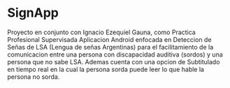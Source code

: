 # SignApp
Proyecto en conjunto con Ignacio Ezequiel Gauna, como Practica Profesional Supervisada 
Aplicacion Android enfocada en Deteccion de Señas de LSA (Lengua de señas Argentinas) para el facilitamiento de la comunicacion entre una persona con discapacidad auditiva (sordos) y una persona que no sabe LSA.
Ademas cuenta con una opcion de Subtitulado en tiempo real en la cual la persona sorda puede leer lo que hable la persona no sorda.

